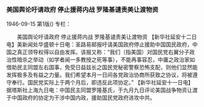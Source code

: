 ### 美国舆论吁请政府  停止援蒋内战  罗隆基谴责美让渡物资

1946-09-15
第1版()
专栏：

　　美国舆论吁请政府
    停止援蒋内战
    罗隆基谴责美让渡物资
    【新华社延安十二日电】美新闻处华盛顿十日电：圣路易邮报吁请美国政府停止援助中国国民政府，中国之真正领导权得以自由发挥。该报又称：“我们（指美国）对国民党右翼分子政治性暗杀之举动（如学者闻一多教授之死等事），不能再事容忍，中庸之政治家如借助民主同盟左右国事，免受日益兹长之国民党秘密警察恐怖支配，则他们显然能发挥极多及有益之力量。我们希望本月一日间各党政治协商所获致之协议，将被遵守奉行。国民党实际上于两个月后，即违反此项协定。”
    【新华社延安十一日电】据塔斯社上海九日电：中国民主同盟罗隆基氏，于九月九日评论美国战争物资让渡于中国政府的协定为干涉中国内政，援助国民党政府进攻中共。
